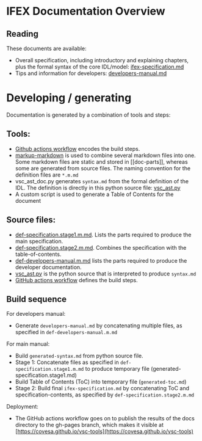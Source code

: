 # IFEX Documentation Overview

## Reading

These documents are available:

- Overall specification, including introductory and explaining chapters, plus the formal syntax of the core IDL/model: [ifex-specification.md](./ifex-specification.md)
- Tips and information for developers: [developers-manual.md](./developers-manual.md)

# Developing / generating

Documentation is generated by a combination of tools and steps:

## Tools:
- [Github actions workflow](/.github/workflows/generate_documentation.yml) encodes the build steps.
- [markup-markdown](https://github.com/hailiang-wang/markup-markdown) is used to combine several markdown files into one.  Some markdown files are static and stored in [[doc-parts]], whereas some are generated from source files.  The naming convention for the definition files are `*.m.md`
- vsc_ast_doc.py generates `syntax.md` from the formal definition of the IDL.  The definition is directly in this python source file: [vsc_ast.py](vsc/model/vsc_ast.py)
- A custom script is used to generate a Table of Contents for the document

## Source files:
- [def-specification.stage1.m.md](./def-specification.stage1.m.md).  Lists the parts required to produce the main specification.
- [def-specification.stage2.m.md](./def-specification.stage2.m.md).  Combines the specification with the table-of-contents.
-  [def-developers-manual.m.md](./def-developers-manual.m.md) lists the parts required to produce the developer documentation.
- [vsc_ast.py](vsc/model/vsc_ast.py) is the python source that is interpreted to produce `syntax.md`
- [GitHub actions workflow](./.github/workflow/generate_documentation.yml) defines the build steps.

## Build sequence

For developers manual:
- Generate `developers-manual.md` by concatenating multiple files, as specified in `def-developers-manual.m.md`

For main manual:
- Build `generated-syntax.md` from python source file.
- Stage 1: Concatenate files as specified in `def-specification.stage1.m.md` to produce temporary file (generated-specification.stage1.md)
- Build Table of Contents (ToC) into temporary file (`generated-toc.md`)
- Stage 2: Build final `ifex-specification.md` by concatenating ToC and specification-contents, as specified by `def-specification.stage2.m.md`

Deployment:
- The GitHub actions workflow goes on to publish the results of the docs directory to the gh-pages branch, which makes it visible at [https://covesa.github.io/vsc-tools](https://covesa.github.io/vsc-tools)
